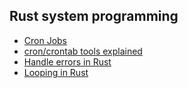 ## Rust system programming

- [Cron Jobs](https://cronitor.io/guides/cron-jobs)
- [cron/crontab tools explained](https://crontab.guru/)
- [Handle errors in Rust](https://learn.microsoft.com/en-us/training/modules/rust-error-handling/)
- [Looping in Rust](https://learn.microsoft.com/en-us/training/modules/rust-loop-expressions/)











